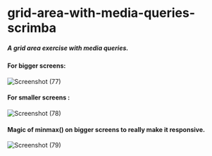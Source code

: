 # grid-area-with-media-queries-scrimba
##### A grid area exercise with media queries.

#### For bigger screens: 


![Screenshot (77)](https://user-images.githubusercontent.com/85759426/143719494-a365690f-300f-449a-a791-a2e9b86439c6.png)

#### For smaller screens :

![Screenshot (78)](https://user-images.githubusercontent.com/85759426/143719507-3718e2fb-06bd-43dc-8765-3c9eeb16fcd4.png)

#### Magic of minmax() on bigger screens to really make it responsive.


![Screenshot (79)](https://user-images.githubusercontent.com/85759426/143721687-6888ef60-355b-47b2-8758-2d3d8ea16a17.png)
